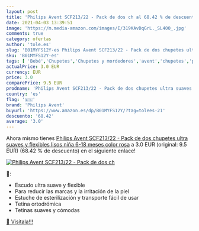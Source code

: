 ```yaml
---
layout: post
title: 'Philips Avent SCF213/22 - Pack de dos ch al 68.42 % de descuento'
date: 2021-04-03 13:39:51
image: 'https://m.media-amazon.com/images/I/319KAvDqGrL._SL400_.jpg'
comments: true
category: ofertas
author: 'tole.es'
slug: 'B01MYFS12Y-es Philips Avent SCF213/22 - Pack de dos chupetes ultra...'
sku: 'B01MYFS12Y-es'
tags: [ 'Bebé','Chupetes','Chupetes y mordedores','avent','chupetes','philips avent', ]
actualPrice: 3.0 EUR
currency: EUR
price: 3.0
comparePrice: 9.5 EUR
prodname: 'Philips Avent SCF213/22 - Pack de dos chupetes ultra suaves y flexibles  lisos niña  6-18 meses  color rosa'
country: 'es'
flag: '🇪🇸'
brand: 'Philips Avent'
buyurl: 'https://www.amazon.es/dp/B01MYFS12Y/?tag=tolees-21'
descuento: '68.42'
average: '3.0'
---
```


Ahora mismo tienes [Philips Avent SCF213/22 - Pack de dos chupetes ultra suaves y flexibles  lisos niña  6-18 meses  color rosa](https://www.amazon.es/dp/B01MYFS12Y/?tag=tolees-21) a 3.0 EUR (original: 9.5 EUR) (68.42 %  de descuento) en el siguiente enlace!

[![Philips Avent SCF213/22 - Pack de dos ch](https://m.media-amazon.com/images/I/319KAvDqGrL._SL400_.jpg)](https://www.amazon.es/dp/B01MYFS12Y/?tag=tolees-21)

🔎:

- Escudo ultra suave y flexible
- Para reducir las marcas y la irritación de la piel
- Estuche de esterilización y transporte fácil de usar
- Tetina ortodrómica
- Tetinas suaves y cómodas

[🛒 Visítala!!!](https://www.amazon.es/dp/B01MYFS12Y/?tag=tolees-21)
